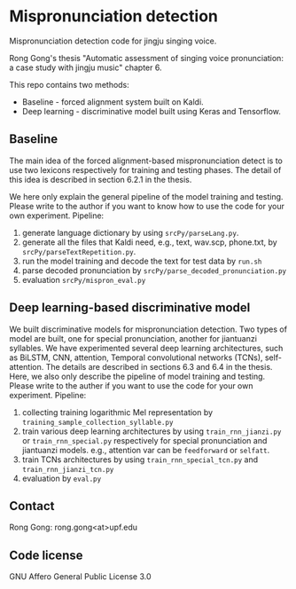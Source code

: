 # Mispronunciation detection
Mispronunciation detection code for jingju singing voice.

Rong Gong's thesis "Automatic assessment of singing voice pronunciation: 
a case study with jingju music" chapter 6.

This repo contains two methods:

* Baseline - forced alignment system built on Kaldi.
* Deep learning - discriminative model built using Keras and Tensorflow.

## Baseline
The main idea of the forced alignment-based mispronunciation detect is to use
two lexicons respectively for training and testing phases. The detail of this
idea is described in section 6.2.1 in the thesis.

We here only explain the general pipeline of the model training and testing. Please
write to the author if you want to know how to use the code for your own
experiment. Pipeline:

1. generate language dictionary by using `srcPy/parseLang.py`.
2. generate all the files that Kaldi need, e.g., text, wav.scp, phone.txt, by
`srcPy/parseTextRepetition.py`.
3. run the model training and decode the text for test data by `run.sh`
4. parse decoded pronunciation by `srcPy/parse_decoded_pronunciation.py`
5. evaluation `srcPy/mispron_eval.py`

## Deep learning-based discriminative model

We built discriminative models for mispronunciation detection. Two types of model
are built, one for special pronunciation, another for jiantuanzi syllables. We have
experimented several deep learning architectures, such as BiLSTM, CNN, attention, 
Temporal convolutional networks (TCNs), self-attention. The details are described in 
sections 6.3 and 6.4 in the thesis. Here, we also only describe the pipeline of model 
training and testing. Please write to the auther if you want to use the code for your own
experiment. Pipeline:

1. collecting training logarithmic Mel representation by `training_sample_collection_syllable.py`
2. train various deep learning architectures by using `train_rnn_jianzi.py` or `train_rnn_special.py` respectively for
special pronunciation and jiantuanzi models. e.g., attention var can be `feedforward` or `selfatt`.
3. train TCNs architectures by using `train_rnn_special_tcn.py` and `train_rnn_jianzi_tcn.py`
4. evaluation by `eval.py`

## Contact
Rong Gong: rong.gong\<at\>upf.edu

## Code license
GNU Affero General Public License 3.0
